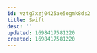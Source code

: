 ```yaml
---
id: vztg7xzj0425ae5ogmk8ds2
title: Swift
desc: ''
updated: 1698417581220
created: 1698417581220
---
```

